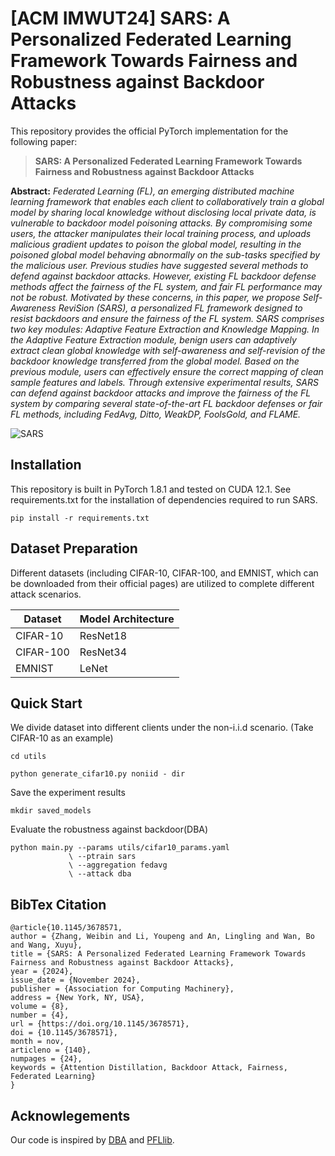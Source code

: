 # [ACM IMWUT24] SARS: A Personalized Federated Learning Framework Towards Fairness and Robustness against Backdoor Attacks



This repository provides the official PyTorch implementation for the following paper:
>**SARS: A Personalized Federated Learning Framework Towards Fairness and Robustness against Backdoor Attacks**
>

**Abstract:** *Federated Learning (FL), an emerging distributed machine learning framework that enables each client to collaboratively train
a global model by sharing local knowledge without disclosing local private data, is vulnerable to backdoor model poisoning
attacks. By compromising some users, the attacker manipulates their local training process, and uploads malicious gradient
updates to poison the global model, resulting in the poisoned global model behaving abnormally on the sub-tasks specified by
the malicious user. Previous studies have suggested several methods to defend against backdoor attacks. However, existing
FL backdoor defense methods affect the fairness of the FL system, and fair FL performance may not be robust. Motivated
by these concerns, in this paper, we propose Self-Awareness ReviSion (SARS), a personalized FL framework designed to
resist backdoors and ensure the fairness of the FL system. SARS comprises two key modules: Adaptive Feature Extraction
and Knowledge Mapping. In the Adaptive Feature Extraction module, benign users can adaptively extract clean global
knowledge with self-awareness and self-revision of the backdoor knowledge transferred from the global model. Based on the
previous module, users can effectively ensure the correct mapping of clean sample features and labels. Through extensive
experimental results, SARS can defend against backdoor attacks and improve the fairness of the FL system by comparing
several state-of-the-art FL backdoor defenses or fair FL methods, including FedAvg, Ditto, WeakDP, FoolsGold, and FLAME.*

![SARS](/img/sars.jpg "SARS")

## Installation
This repository is built in PyTorch 1.8.1 and tested on CUDA 12.1. See requirements.txt for the installation of dependencies required to run SARS.

```
pip install -r requirements.txt
```

## Dataset Preparation
Different datasets (including CIFAR-10, CIFAR-100, and EMNIST, which can be downloaded from their official pages) are utilized to complete different attack scenarios.

| Dataset      | Model Architecture |
| ----------- | ----------- |
| CIFAR-10      | ResNet18       |
| CIFAR-100   | ResNet34        |
|EMNIST|LeNet|



## Quick Start
We divide dataset into different clients under the non-i.i.d scenario. (Take CIFAR-10 as an example)
```shell
cd utils

python generate_cifar10.py noniid - dir
```
Save the experiment results
```
mkdir saved_models
```

Evaluate the robustness against backdoor(DBA)
```shell
python main.py --params utils/cifar10_params.yaml 
             \ --ptrain sars 
             \ --aggregation fedavg 
             \ --attack dba
```

## BibTex Citation
```shell
@article{10.1145/3678571,
author = {Zhang, Weibin and Li, Youpeng and An, Lingling and Wan, Bo and Wang, Xuyu},
title = {SARS: A Personalized Federated Learning Framework Towards Fairness and Robustness against Backdoor Attacks},
year = {2024},
issue_date = {November 2024},
publisher = {Association for Computing Machinery},
address = {New York, NY, USA},
volume = {8},
number = {4},
url = {https://doi.org/10.1145/3678571},
doi = {10.1145/3678571},
month = nov,
articleno = {140},
numpages = {24},
keywords = {Attention Distillation, Backdoor Attack, Fairness, Federated Learning}
}
```

## Acknowlegements
Our code is inspired by [DBA](https://github.com/AI-secure/DBA) and [PFLlib](https://github.com/TsingZ0/PFLlib).
